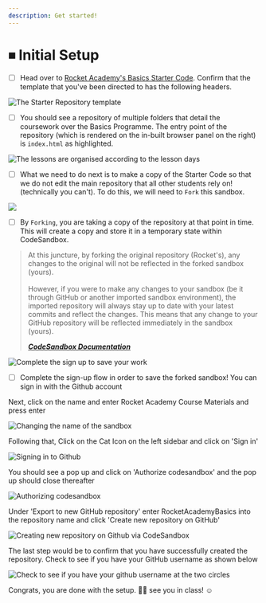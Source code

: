 ```yaml
---
description: Get started!
---
```


# ⏹ Initial Setup

* [ ] Head over to [Rocket Academy's Basics Starter Code](https://githubbox.com/rocketacademy/basics-starter-code-2.0). Confirm that the template that you've been directed to has the following headers.

![The Starter Repository template](<../../.gitbook/assets/image (9) (1) (1).png>)

* [ ] You should see a repository of multiple folders that detail the coursework over the Basics Programme. The entry point of the repository (which is rendered on the in-built browser panel on the right) is `index.html` as highlighted.

![The lessons are organised according to the lesson days](<../../.gitbook/assets/image (8) (1).png>)

* [ ] What we need to do next is to make a copy of the Starter Code so that we do not edit the main repository that all other students rely on! (technically you can't). To do this, we will need to `Fork` this sandbox.&#x20;

![](<../../.gitbook/assets/image (12) (1).png>)

* [ ] By `Forking`, you are taking a copy of the repository at that point in time. This will create a copy and store it in a temporary state within CodeSandbox.&#x20;

> At this juncture, by forking the original repository (Rocket's), any changes to the original will not be reflected in the forked sandbox (yours). \
> \
> However, if you were to make any changes to your sandbox (be it through GitHub or another imported sandbox environment), the imported repository will always stay up to date with your latest commits and reflect the changes. This means that any change to your GitHub repository will be reflected immediately in the sandbox (yours).
>
> __[_CodeSandbox Documentation_](https://codesandbox.io/docs/importing#import-from-github)__

![Complete the sign up to save your work](<../../.gitbook/assets/image (11) (1) (1).png>)

* [ ] Complete the sign-up flow in order to save the forked sandbox! You can sign in with the Github account&#x20;

Next, click on the name and enter Rocket Academy Course Materials and press enter

![Changing the name of the sandbox](<../../.gitbook/assets/image (10) (1) (1) (1).png>)

Following that, Click on the Cat Icon on the left sidebar and click on 'Sign in'

![Signing in to Github](<../../.gitbook/assets/signInToGitHub (1).png>)

You should see a pop up and click on 'Authorize codesandbox' and the pop up should close thereafter

![Authorizing codesandbox](../../.gitbook/assets/authoriseCodeSandbox.png)

Under 'Export to new GitHub repository' enter RocketAcademyBasics into the repository name and click 'Create new repository on GitHub'

![Creating new repository on Github via CodeSandbox](<../../.gitbook/assets/image (11) (1) (1) (1).png>)

The last step would be to confirm that you have successfully created the repository. Check to see if you have your GitHub username as shown below

![Check to see if you have your github username at the two circles](<../../.gitbook/assets/githubFinal (1).png>)

Congrats, you are done with the setup. :tada::tada: see you in class! :relaxed:
